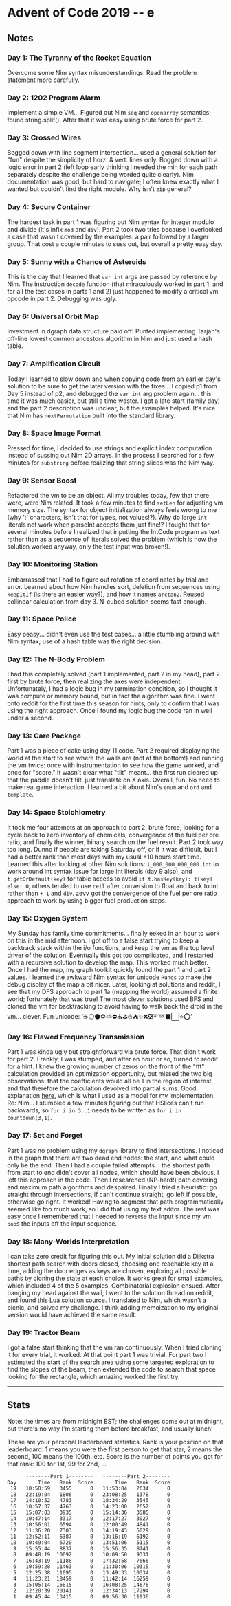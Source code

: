 
# Advent of Code 2019 -- e

## Notes

### Day 1: The Tyranny of the Rocket Equation ###

Overcome some Nim syntax misunderstandings. Read the problem statement more carefully.

### Day 2: 1202 Program Alarm ###

Implement a simple VM...
Figured out Nim `seq` and `openarray` semantics; found string.split().
After that it was easy using brute force for part 2.

### Day 3: Crossed Wires ###

Bogged down with line segment intersection... used a general solution for "fun" despite the simplicity of horz. & vert. lines only. Bogged down with a logic error in part 2 (left loop early thinking I needed the min for each path separately despite the challenge being worded quite clearly). Nim documentation was good, but hard to navigate; I often knew exactly what 
I wanted but couldn't find the right module. Why isn't `zip` general?

### Day 4: Secure Container ###

The hardest task in part 1 was figuring out Nim syntax for integer modulo and divide (it's infix `mod` and `div`). Part 2 took two tries because I overlooked a case that wasn't covered by the examples: a pair followed by a larger group. That cost a couple minutes to suss out, but overall a pretty easy day.

### Day 5: Sunny with a Chance of Asteroids ###

This is the day that I learned that `var int` args are passed by reference by Nim. The  instruction `decode` function (that miraculously worked in part 1, and for all the test cases in parts 1 and 2) just happened to modify a critical vm opcode in part 2. Debugging was ugly.

### Day 6: Universal Orbit Map ###

Investment in dgraph data structure paid off! Punted implementing Tarjan's off-line lowest common ancestors algorithm in Nim and just used a hash table.

### Day 7: Amplification Circuit ###

Today I learned to slow down and when copying code from an earlier day's solution to be sure to get the later version with the fixes... I copied p1 from Day 5 instead of p2, and debugged the  `var int` arg problem again... this time it was much easier, but still a time waster. I got a late start (family day) and the part 2 description was unclear, but the examples helped. It's nice that Nim has `nextPermutation` built into the standard library.

### Day 8: Space Image Format ###

Pressed for time, I decided to use strings and explicit index computation instead of sussing out Nim 2D arrays. In the process I searched for a few minutes for `substring` before realizing that string slices was the Nim way. 

### Day 9: Sensor Boost ###

Refactored the vm to be an object. All my troubles today, few that there were, were Nim related. It took a few minutes to find `setLen` for adjusting vm memory size. The syntax for object initialization always feels wrong to me (why ':' characters, isn't that for types, not values!?). Why do large `int` literals not work when parseInt accepts them just fine!? I fought that for several minutes before I realized that inputting the IntCode program as text rather than as a sequence of literals solved the problem (which is how the solution worked anyway, only the test input was broken!).

### Day 10: Monitoring Station ###

Embarrassed that I had to figure out rotation of coordinates by trial and error. Learned about how Nim handles sort, deletion from sequences using `keepItIf` (is there an easier way?), and how it names `arctan2`. Reused collinear calculation from day 3.  N-cubed solution seems fast enough.

### Day 11: Space Police ###

Easy peasy... didn't even use the test cases... a little stumbling around with Nim syntax; use of a hash table was the right decision. 

### Day 12: The N-Body Problem ###

I had this completely solved (part 1 implemented, part 2 in my head), part 2 first by brute force, then realizing the axes were independent. Unfortunately, I had a logic bug in my termination condition, so I thought it was compute or memory bound, but in fact the algorithm was fine. I went onto reddit for the first time this season for hints, only to confirm that I was using the right approach. Once I found my logic bug the code ran in well under a second. 

### Day 13: Care Package ###

Part 1 was a piece of cake using day 11 code. Part 2 required displaying the world at the start to see where the walls are (not at the bottom!) and running the vm twice: once with instrumentation to see how the game worked, and once for "score." It wasn't clear what "tilt" meant... the first run cleared up that the paddle doesn't tilt, just translate on X axis. Overall, fun. No need to make real game interaction. I learned a bit about Nim's `enum` and `ord` and `template`.

### Day 14: Space Stoichiometry ###

It took me four attempts at an approach to part 2: brute force, looking for a cycle back to zero inventory of chemicals, convergence of the fuel per ore ratio, and finally the winner, binary search on the fuel result. Part 2 took way too long. Dunno if people are taking Saturday off, or if it was difficult, but I had a better rank than most days with my usual +10 hours start time.
Learned this after looking at other Nim solutions: `1_000_000_000_000.int` to work around int syntax issue for large int literals (day 9 also), and `t.getOrDefault(key)` for table access to avoid `if t.hasKey(key): t[key] else: 0`; others tended to use `ceil` after conversion to float and back to int rather than `+ 1` and `div`. zevv got the convergence of the fuel per ore ratio approach to work by using bigger fuel production steps.

### Day 15: Oxygen System ###

My Sunday has family time commitments... finally eeked in an hour to work on this in the mid afternoon. I got off to a false start trying to keep a backtrack stack within the i/o functions, and keep the vm as the top level driver of the solution. Eventually this got too complicated, and I restarted with a recursive solution to develop the map. This worked much better. Once I had the map, my graph toolkit quickly found the part 1 and part 2 values. I learned the awkward Nim syntax for unicode `Runes` to make the debug display of the map a bit nicer. Later, looking at solutions and reddit, I see that my DFS approach to part 1a (mapping the world) assumed a finite world; fortunately that was true! The most clever solutions used BFS and cloned the vm for backtracking to avoid having to walk back the droid in the vm... clever.
Fun unicode: '☕⚪⚫⚽⛅⛔⛪⛳⛵⛺✨❌❎➰➿⬛⬜⭐⭕'

### Day 16: Flawed Frequency Transmission ###

Part 1 was kinda ugly but straightforward via brute force. That didn't work for part 2. Frankly, I was stumped, and after an hour or so, turned to reddit for a hint. I knew the growing number of zeros on the front of the "fft" calculation provided an optimization opportunity, but missed the two big observations: that the coefficients would all be 1 in the region of interest, and that therefore the calculation devolved into partial sums.
Good explanation [here](https://github.com/mebeim/aoc/blob/master/2019/README.md#day-16---flawed-frequency-transmission), which is what I used as a model for my implementation. Re: Nim... I stumbled a few minutes figuring out that HSlices can't run backwards, so `for i in 3..1` needs to be written as `for i in countdown(3,1)`.

### Day 17: Set and Forget ###

Part 1 was no problem using my `dgraph` library to find intersections. I noticed in the graph that there are two dead end nodes: the start, and what could only be the end. Then I had a couple failed attempts... the shortest path from start to end didn't cover all nodes, which should have been obvious. I left this approach in the code. Then I researched (NP-hard!) path covering and maximum path algorithms and despaired. Finally I tried a heuristic: go straight through intersections, if can't continue straight, go left if possible, otherwise go right. It worked! Having to segment that path programmatically seemed like too much work, so I did that using my text editor. The rest was easy once I remembered that I needed to reverse the input since my vm `pop`s the inputs off the input sequence.

### Day 18: Many-Worlds Interpretation ###

I can take zero credit for figuring this out. My initial solution did a Dijkstra shortest path search with doors closed, choosing one reachable key at a time, adding the door edges as keys are chosen, exploring all possible paths by cloning the state at each choice. It works great for small examples, which included 4 of the 5 examples. Combinatorial explosion ensued. After banging my head against the wall, I went to the solution thread on reddit, and found [this Lua solution](https://www.reddit.com/r/adventofcode/comments/ec8090/2019_day_18_solutions/fb9zet8?utm_source=share&utm_medium=web2x) [source](https://github.com/jwise/aoc/blob/master/2019/18.lua). I translated to Nim, which wasn't a picnic, and solved my challenge. I think adding memoization to my original version would have achieved the same result. 

### Day 19: Tractor Beam ###

I got a false start thinking that the vm ran continuously. When I tried cloning it for every trial, it worked. At that point part 1 was trivial. For part two I estimated the start of the search area using some targeted exploration to find the slopes of the beam, then extended the code to search that space looking for the rectangle, which amazing worked the first try.

---

## Stats

Note: the times are from midnight EST; the challenges come out at midnight, but there's no way I'm starting them before breakfast, and usually lunch!

These are your personal leaderboard statistics. Rank is your position on that leaderboard: 1 means you were the first person to get that star, 2 means the second, 100 means the 100th, etc. Score is the number of points you got for that rank: 100 for 1st, 99 for 2nd, ...

```
      --------Part 1--------   --------Part 2--------
Day       Time   Rank  Score       Time   Rank  Score
 19   10:50:59   3455      0   11:53:04   2634      0
 18   22:19:04   1806      0   23:08:25   1378      0
 17   14:10:52   4783      0   18:34:29   3545      0
 16   10:57:37   4763      0   14:23:00   2652      0
 15   15:07:03   3935      0   15:14:36   3585      0
 14   10:47:14   3317      0   12:17:27   3027      0
 13   10:56:01   6594      0   12:00:49   4841      0
 12   11:36:20   7303      0   14:19:43   5029      0
 11   12:52:11   6387      0   13:16:19   6192      0
 10   10:49:04   6720      0   13:51:06   5115      0
  9   15:55:44   8837      0   15:56:35   8741      0
  8   09:48:19  10092      0   10:09:50   9331      0
  7   16:43:19  11188      0   17:32:58   7666      0
  6   10:59:28  11463      0   11:30:06  10315      0
  5   12:25:38  11095      0   13:49:33  10334      0
  4   11:23:21  18459      0   11:42:14  16259      0
  3   15:05:14  16815      0   16:08:25  14676      0
  2   12:20:39  20141      0   12:34:13  17294      0
  1   09:45:44  13415      0   09:56:30  11936      0
```
